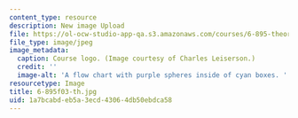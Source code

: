 ```yaml
---
content_type: resource
description: New image Upload
file: https://ol-ocw-studio-app-qa.s3.amazonaws.com/courses/6-895-theory-of-parallel-systems-sma-5509-fall-2003/1a7bcabdeb5a3ecd43064db50ebdca58_6-895f03-th.jpg
file_type: image/jpeg
image_metadata:
  caption: Course logo. (Image courtesy of Charles Leiserson.)
  credit: ''
  image-alt: 'A flow chart with purple spheres inside of cyan boxes. '
resourcetype: Image
title: 6-895f03-th.jpg
uid: 1a7bcabd-eb5a-3ecd-4306-4db50ebdca58
---
```

